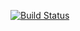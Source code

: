 [![Build Status](https://travis-ci.org/justincampbell/shoulditestthis.com.svg?branch=test-suite)](https://travis-ci.org/justincampbell/shoulditestthis.com)
